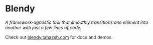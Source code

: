 # Blendy

_A framework-agnostic tool that smoothly transitions one element into another with just a few lines of code._

Check out [blendy.tahazsh.com](https://blendy.tahazsh.com/) for docs and demos.
